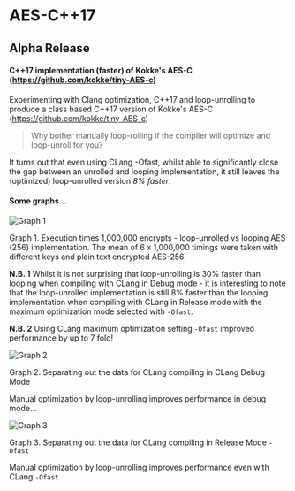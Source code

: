 # AES-C++17
## Alpha Release
#### C++17 implementation (faster) of Kokke's AES-C (https://github.com/kokke/tiny-AES-c)

Experimenting with Clang optimization, C++17 and loop-unrolling to produce a class based C++17 version of Kokke's AES-C (https://github.com/kokke/tiny-AES-c)

> Why bother manually loop-rolling if the compiler will optimize and loop-unroll for you?

It turns out that even using CLang -Ofast, whilst able to significantly close the gap between an unrolled and looping implementation, it still leaves the (optimized) loop-unrolled version *8% faster*.

#### Some graphs...

![Graph 1](<https://cldup.com/IxDudCq7Md.png>)

Graph 1. Execution times 1,000,000 encrypts - loop-unrolled vs looping AES (256) implementation.
The mean of 6 x 1,000,000 timings were taken with different keys and plain text encrypted AES-256.

**N.B. 1** Whilst it is not surprising that loop-unrolling is 30% faster than looping when compiling with CLang in Debug mode - it is interesting to note that the loop-unrolled implementation is still 8% faster than the looping implementation when compiling with CLang in Release mode with the maximum optimization mode selected with ```-Ofast```.   

**N.B. 2** Using CLang maximum optimization setting ```-Ofast``` improved performance by up to 7 fold! 

![Graph 2](<https://cldup.com/RMjKbfTV4r.png>)



Graph 2. Separating out the data for CLang compiling in CLang Debug Mode

Manual optimization by loop-unrolling improves performance in debug mode...

![Graph 3](<https://cldup.com/p97prwAKB7.png>)

Graph 3. Separating out the data for CLang compiling in Release Mode ```-Ofast```

Manual optimization by loop-unrolling improves performance even with CLang ```-Ofast```


